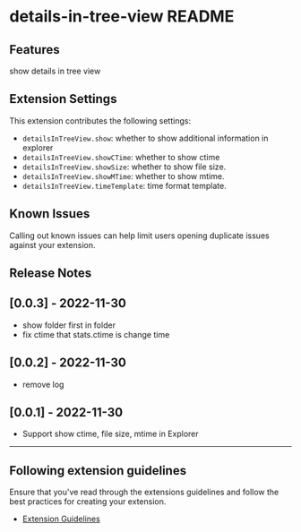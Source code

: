 # details-in-tree-view README

## Features

show details in tree view

## Extension Settings

This extension contributes the following settings:

* `detailsInTreeView.show`: whether to show additional information in explorer
* `detailsInTreeView.showCTime`: whether to show ctime
* `detailsInTreeView.showSize`: whether to show file size.
* `detailsInTreeView.showMTime`: whether to show mtime.
* `detailsInTreeView.timeTemplate`: time format template.

## Known Issues

Calling out known issues can help limit users opening duplicate issues against your extension.

## Release Notes

## [0.0.3] - 2022-11-30

* show folder first in folder
* fix ctime that stats.ctime is change time

## [0.0.2] - 2022-11-30

* remove log

## [0.0.1] - 2022-11-30

* Support show ctime, file size, mtime in Explorer

---

## Following extension guidelines

Ensure that you've read through the extensions guidelines and follow the best practices for creating your extension.

* [Extension Guidelines](https://code.visualstudio.com/api/references/extension-guidelines)
